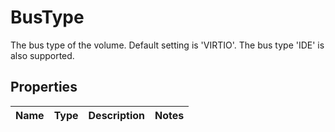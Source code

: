 # BusType

The bus type of the volume. Default setting is \'VIRTIO\'. The bus type \'IDE\' is also supported.
## Properties
| Name | Type | Description | Notes |
| ------------ | ------------- | ------------- | ------------- |


